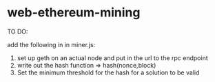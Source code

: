 # web-ethereum-mining

TO DO:

add the following in in miner.js:
1) set up geth on an actual node and put in the url to the rpc endpoint 
2) write out the hash function => hash(nonce,block)
3) Set the minimum threshold for the hash for a solution to be valid

